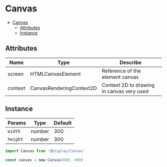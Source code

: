 # Canvas

- [Canvas](#canvas)
  - [Attributes](#attributes)
  - [Instance](#instance)

## Attributes

 | Name    | Type                     | Describe                                   |
 | ------- | ------------------------ | ------------------------------------------ |
 | screen  | HTMLCanvasElement        | Reference of the element canvas            |
 | context | CanvasRenderingContext2D | Context 2D to drawing in canvas  very used |

## Instance


 | Params   | Type   | Default |
 | -------- | ------ | ------- |
 | `width`  | number | 300     |
 | `height` | number | 300     |

```ts
import Canvas from '@Display/Canvas'
   
const canvas = new Canvas(600, 400)
```
